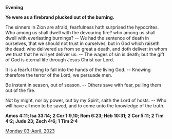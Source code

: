 **Evening**

**Ye were as a firebrand plucked out of the burning.**
 
The sinners in Zion are afraid; fearfulness hath surprised the hypocrites. Who among us shall dwell with the devouring fire? who among us shall dwell with everlasting burnings? -- We had the sentence of death in ourselves, that we should not trust in ourselves, but in God which raiseth the dead: who delivered us from so great a death, and doth deliver: in whom we trust that he will yet deliver us. -- The wages of sin is death; but the gift of God is eternal life through Jesus Christ our Lord.
 
It is a fearful thing to fall into the hands of the living God. -- Knowing therefore the terror of the Lord, we persuade men.
 
Be instant in season, out of season. -- Others save with fear, pulling them out of the fire.
 
Not by might, nor by power, but by my Spirit, saith the Lord of hosts. -- Who will have all men to be saved, and to come unto the knowledge of the truth.  

**Amos 4:11; Isa 33:14; 2 Cor 1:9,10; Rom 6:23; Heb 10:31; 2 Cor 5:11; 2 Tim 4:2; Jude 23; Zech 4:6; 1 Tim 2:4**

[Monday 03-April, 2023](https://t.me/daily_light)
